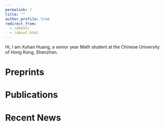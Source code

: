 ```yaml
---
permalink: /
title: ""
author_profile: true
redirect_from: 
  - /about/
  - /about.html
---
```


Hi, I am Xuhan Huang, a senior year Math student at the Chinese University of Hong Kong, Shenzhen.


Preprints
======

Publications
======

Recent News
======




<script type="text/javascript" id="clustrmaps" src="//clustrmaps.com/map_v2.js?d=6KHTNskGKIHizgSVH1L30pgjFniH1til_msFart6q7s&cl=ffffff&w=a"></script>
